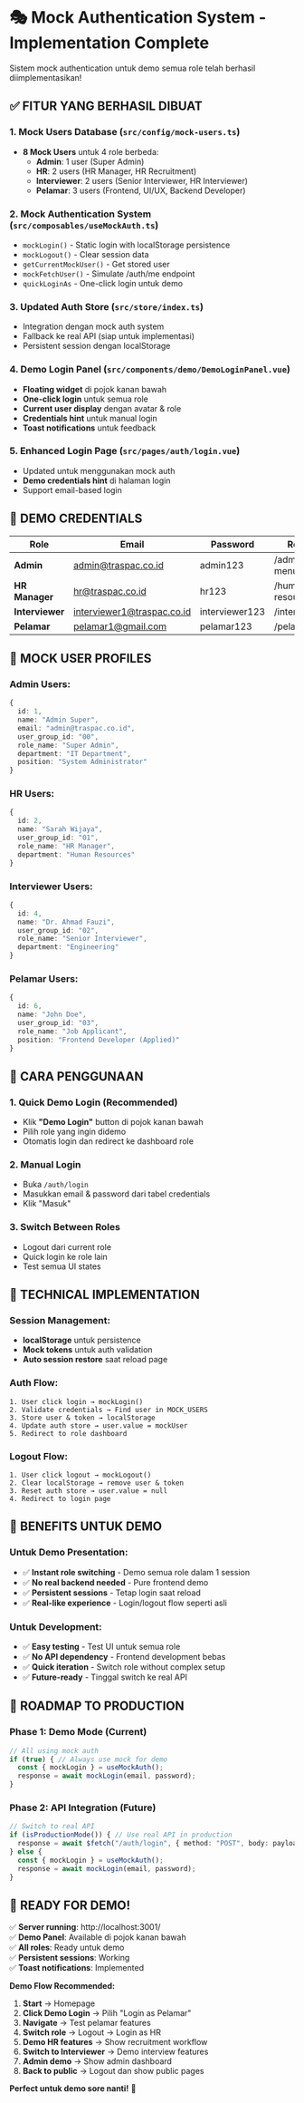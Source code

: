 # 🎭 Mock Authentication System - Implementation Complete

Sistem mock authentication untuk demo semua role telah berhasil diimplementasikan!

## ✅ **FITUR YANG BERHASIL DIBUAT**

### **1. Mock Users Database** (`src/config/mock-users.ts`)
- **8 Mock Users** untuk 4 role berbeda:
  - **Admin**: 1 user (Super Admin)
  - **HR**: 2 users (HR Manager, HR Recruitment)  
  - **Interviewer**: 2 users (Senior Interviewer, HR Interviewer)
  - **Pelamar**: 3 users (Frontend, UI/UX, Backend Developer)

### **2. Mock Authentication System** (`src/composables/useMockAuth.ts`)
- `mockLogin()` - Static login with localStorage persistence
- `mockLogout()` - Clear session data
- `getCurrentMockUser()` - Get stored user
- `mockFetchUser()` - Simulate /auth/me endpoint
- `quickLoginAs` - One-click login untuk demo

### **3. Updated Auth Store** (`src/store/index.ts`)
- Integration dengan mock auth system
- Fallback ke real API (siap untuk implementasi)
- Persistent session dengan localStorage

### **4. Demo Login Panel** (`src/components/demo/DemoLoginPanel.vue`)
- **Floating widget** di pojok kanan bawah
- **One-click login** untuk semua role
- **Current user display** dengan avatar & role
- **Credentials hint** untuk manual login
- **Toast notifications** untuk feedback

### **5. Enhanced Login Page** (`src/pages/auth/login.vue`)
- Updated untuk menggunakan mock auth
- **Demo credentials hint** di halaman login
- Support email-based login

## 🎯 **DEMO CREDENTIALS**

| Role | Email | Password | Redirect |
|------|-------|----------|----------|
| **Admin** | admin@traspac.co.id | admin123 | /admin/portal-menu |
| **HR Manager** | hr@traspac.co.id | hr123 | /human-resources |
| **Interviewer** | interviewer1@traspac.co.id | interviewer123 | /interviewers |
| **Pelamar** | pelamar1@gmail.com | pelamar123 | /pelamar |

## 🎨 **MOCK USER PROFILES**

### Admin Users:
```typescript
{
  id: 1,
  name: "Admin Super",
  email: "admin@traspac.co.id", 
  user_group_id: "00",
  role_name: "Super Admin",
  department: "IT Department",
  position: "System Administrator"
}
```

### HR Users:
```typescript
{
  id: 2,
  name: "Sarah Wijaya",
  user_group_id: "01", 
  role_name: "HR Manager",
  department: "Human Resources"
}
```

### Interviewer Users:
```typescript
{
  id: 4,
  name: "Dr. Ahmad Fauzi",
  user_group_id: "02",
  role_name: "Senior Interviewer", 
  department: "Engineering"
}
```

### Pelamar Users:
```typescript
{
  id: 6,
  name: "John Doe",
  user_group_id: "03",
  role_name: "Job Applicant",
  position: "Frontend Developer (Applied)"
}
```

## 🚀 **CARA PENGGUNAAN**

### **1. Quick Demo Login (Recommended)**
- Klik **"Demo Login"** button di pojok kanan bawah
- Pilih role yang ingin didemo
- Otomatis login dan redirect ke dashboard role

### **2. Manual Login**  
- Buka `/auth/login`
- Masukkan email & password dari tabel credentials
- Klik "Masuk"

### **3. Switch Between Roles**
- Logout dari current role
- Quick login ke role lain
- Test semua UI states

## 🔧 **TECHNICAL IMPLEMENTATION**

### **Session Management:**
- **localStorage** untuk persistence
- **Mock tokens** untuk auth validation
- **Auto session restore** saat reload page

### **Auth Flow:**
```
1. User click login → mockLogin()
2. Validate credentials → Find user in MOCK_USERS
3. Store user & token → localStorage 
4. Update auth store → user.value = mockUser
5. Redirect to role dashboard
```

### **Logout Flow:**
```
1. User click logout → mockLogout()
2. Clear localStorage → remove user & token
3. Reset auth store → user.value = null
4. Redirect to login page
```

## 🎯 **BENEFITS UNTUK DEMO**

### **Untuk Demo Presentation:**
- ✅ **Instant role switching** - Demo semua role dalam 1 session
- ✅ **No real backend needed** - Pure frontend demo
- ✅ **Persistent sessions** - Tetap login saat reload
- ✅ **Real-like experience** - Login/logout flow seperti asli

### **Untuk Development:**
- ✅ **Easy testing** - Test UI untuk semua role
- ✅ **No API dependency** - Frontend development bebas
- ✅ **Quick iteration** - Switch role without complex setup
- ✅ **Future-ready** - Tinggal switch ke real API

## 🔄 **ROADMAP TO PRODUCTION**

### **Phase 1: Demo Mode (Current)**
```typescript
// All using mock auth
if (true) { // Always use mock for demo
  const { mockLogin } = useMockAuth();
  response = await mockLogin(email, password);
}
```

### **Phase 2: API Integration (Future)**
```typescript
// Switch to real API
if (isProductionMode()) { // Use real API in production
  response = await $fetch("/auth/login", { method: "POST", body: payload });
} else {
  const { mockLogin } = useMockAuth();
  response = await mockLogin(email, password);
}
```

## 🎉 **READY FOR DEMO!**

✅ **Server running**: http://localhost:3001/  
✅ **Demo Panel**: Available di pojok kanan bawah  
✅ **All roles**: Ready untuk demo  
✅ **Persistent sessions**: Working  
✅ **Toast notifications**: Implemented  

**Demo Flow Recommended:**
1. **Start** → Homepage
2. **Click Demo Login** → Pilih "Login as Pelamar"
3. **Navigate** → Test pelamar features  
4. **Switch role** → Logout → Login as HR
5. **Demo HR features** → Show recruitment workflow
6. **Switch to Interviewer** → Demo interview features
7. **Admin demo** → Show admin dashboard
8. **Back to public** → Logout dan show public pages

**Perfect untuk demo sore nanti!** 🚀

